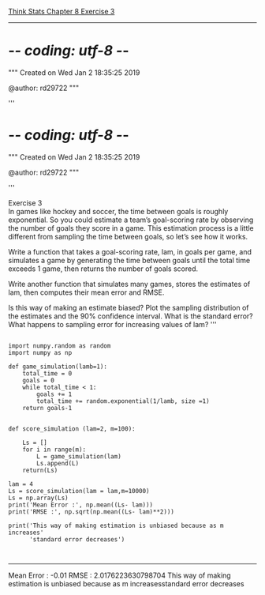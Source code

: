 [Think Stats Chapter 8 Exercise 3](http://greenteapress.com/thinkstats2/html/thinkstats2009.html#toc77)

---
# -*- coding: utf-8 -*-
"""
Created on Wed Jan  2 18:35:25 2019

@author: rd29722
"""

'''

# -*- coding: utf-8 -*-
"""
Created on Wed Jan  2 18:35:25 2019

@author: rd29722
"""

'''

Exercise 3  
In games like hockey and soccer, the time between goals is roughly 
exponential. So you could estimate a team’s goal-scoring rate by 
observing the number of goals they score in a game. This estimation 
process is a little different from sampling the time between goals,
 so let’s see how it works.

Write a function that takes a goal-scoring rate, lam, in goals per game,
 and simulates a game by generating the time between goals until the total
 time exceeds 1 game, then returns the number of goals scored.

Write another function that simulates many games, stores the estimates of
 lam, then computes their mean error and RMSE.

Is this way of making an estimate biased? Plot the sampling distribution 
of the estimates and the 90% confidence interval. What is the standard
 error? What happens to sampling error for increasing values of lam?
'''
```

import numpy.random as random
import numpy as np 

def game_simulation(lamb=1):
    total_time = 0 
    goals = 0
    while total_time < 1:
        goals += 1
        total_time += random.exponential(1/lamb, size =1)
    return goals-1  


def score_simulation (lam=2, m=100):

    Ls = []
    for i in range(m):
        L = game_simulation(lam)
        Ls.append(L)
    return(Ls)

lam = 4
Ls = score_simulation(lam = lam,m=10000)
Ls = np.array(Ls)
print('Mean Error :', np.mean((Ls- lam)))
print('RMSE :', np.sqrt(np.mean((Ls- lam)**2)))

print('This way of making estimation is unbiased because as m increases'
      'standard error decreases')



```
---
Mean Error : -0.01
RMSE : 2.0176223630798704
This way of making estimation is unbiased because as m increasesstandard error decreases
